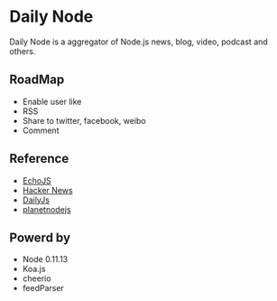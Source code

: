Daily Node
======

Daily Node is a aggregator of Node.js news, blog, video, podcast and others.

## RoadMap

* Enable user like
* RSS
* Share to twitter, facebook, weibo
* Comment

## Reference

* [EchoJS](http://www.echojs.com/)
* [Hacker News]()
* [DailyJs](http://dailyjs.com/)
* [planetnodejs](http://www.planetnodejs.com/)

## Powerd by

* Node 0.11.13
* Koa.js
* cheerio
* feedParser


